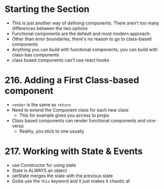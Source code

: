 # Starting the Section

-   This is just another way of defining components. There aren't too many differences between the two options
-   Functional components are the default and most modern approach
-   Other than error boundaries, there's no reason to go to class-based components
-   Anything you can build with functional components, you can build with class-bas components
-   class bsaed components can't use react hooks

# 216. Adding a First Class-based component

-   `render` is the same as `return`
-   Need to extend the Component class for each new class
    -   This for example gives you access to props
-   Class based components can render functional components and vice-versa
    -   Reality, you stick to one usually

# 217. Working with State & Events

-   use Constructor for using state
-   State is ALWAYS an object
-   setState merges the state with the previous state
-   Gotta use the `this` keyword and it just makes it chaotic af
